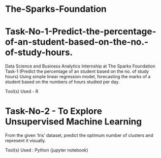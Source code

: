 # The-Sparks-Foundation

# Task-No-1-Predict-the-percentage-of-an-student-based-on-the-no.-of-study-hours.

Data Science and Business Analytics Internship at The Sparks Foundation Task-1 (Predict the percentage of an student based on the no. of study hours) Using simple linear regression model, forecasting the marks of a student based on the numbers of hours studied per day.

Tool(s) Used - R

# Task-No-2 - To Explore Unsupervised Machine Learning
From the given ‘Iris’ dataset, predict the optimum number of clusters and represent it visually.

Tool(s) Used : Python (jupyter notebook)
